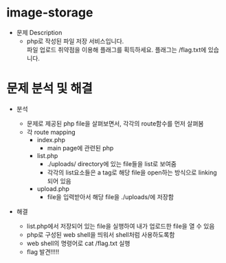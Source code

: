 # image-storage

* 문제 Description
  * php로 작성된 파일 저장 서비스입니다.\
    파일 업로드 취약점을 이용해 플래그를 획득하세요. 플래그는 /flag.txt에 있습니다.

# 문제 분석 및 해결
* 분석
  * 문제로 제공된 php file을 살펴보면서, 각각의 route함수를 먼저 살펴봄
  * 각 route mapping
    * index.php
      * main page에 관련된 php
    * list.php
      * ./uploads/ directory에 있는 file들을 list로 보여줌
      * 각각의 list요소들은 a tag로 해당 file을 open하는 방식으로 linking 되어 있음
    * upload.php
      * file을 입력받아서 해당 file을 ./uploads/에 저장함

* 해결
  * list.php에서 저장되어 있는 file을 실행하여 내가 업로드한 file을 열 수 있음
  * php로 구성된 web shell을 띄워서 shell처럼 사용하도록함
  * web shell의 명령어로 cat /flag.txt 실행
  * flag 발견!!!!!